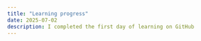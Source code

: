 ```yaml
---
title: "Learning progress"
date: 2025-07-02
description: I completed the first day of learning on GitHub
---
```

